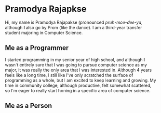 # Pramodya Rajapkse
Hi, my name is Pramodya Rajapakse (pronounced *pruh-moe-dee-ya*, although I also go by Prom (like the dance). I am a third-year transfer student majoring in Computer Science. 

## Me as a Programmer
I started programming in my senior year of high school, and although I wasn't entirely sure that I was going to pursue computer science as my major, it was really the only area that I was interested in. Although 4 years feels like a long time, I still like I've only scratched the surface of programming as a whole, but I am excited to keep learning and growing. My time in community college, although productive, felt somewhat scattered, so I'm eager to really start honing in a specific area of computer science.

## Me as a Person
